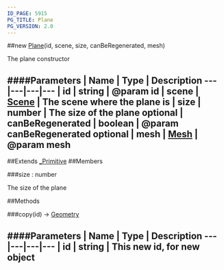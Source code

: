 ```yaml
---
ID_PAGE: 5915
PG_TITLE: Plane
PG_VERSION: 2.0
---
```

##new [Plane](page.php?p=5812)(id, scene, size, canBeRegenerated, mesh)


The plane constructor


####Parameters
 | Name | Type | Description
---|---|---|---
 | id | string | @param id
 | scene | [Scene](page.php?p=5725) | The scene where the plane is
 | size | number | The size of the plane
optional | canBeRegenerated | boolean | @param canBeRegenerated
optional | mesh | [Mesh](page.php?p=5722) | @param mesh
---

##Extends [_Primitive](page.php?p=5908)
##Members

###size : number



The size of the plane







##Methods

###copy(id) &rarr; [Geometry](page.php?p=5823)

####Parameters
 | Name | Type | Description
---|---|---|---
 | id | string | This new id, for new object
---
